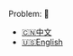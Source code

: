 Problem: :link: 
- [:cn:中文](https://leetcode-cn.com/problems/find-first-and-last-position-of-element-in-sorted-array)
- [:us:English](https://leetcode.com/problems/find-first-and-last-position-of-element-in-sorted-array)